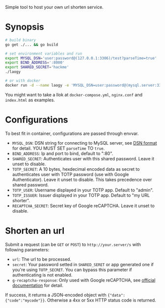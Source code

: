 Simple tool to host your own url shorten service.

# Synopsis

```bash
# build binary
go get ./... && go build

# set environment variables and run
export MYSQL_DSN='user:password@(127.0.0.1:3306)/test?parseTime=true'
export BIND_ADDRESS=':8000'
export SHARED_SECRET='hackme'
./laogy

# or with docker
docker run -d --name laogy -e 'MYSQL_DSN=user:password@(mysql.server:3306)/test?parseTime=true' -e TOTP_SECRET=feed5eed0fdead70beef -p 8000:80 -v `pwd`/laogy:/laogy debian:stable-slim /laogy
```

You might want to take a llok at `docker-compose.yml`, `nginx.conf` and `index.html` as examples.

# Configurations

To best fit in container, configurations are passed through envvar.

- `MYSQL_DSN`: DSN string for connecting to MySQL server, see [DSN format](https://github.com/go-sql-driver/mysql#dsn-data-source-name) for detail. YOU MUST SET `parseTime` TO `true`.
- `BIND_ADDRESS`: Ip and port to bind, default to ":80".
- `SHARED_SECRET`: Authenticates user with this shared password. Leave it unset to disable.
- `TOTP_SECRET`: A 10 bytes, hexdecimal encoded data as secret to authenticates user with TOTP password (use with Google Authenticator). Leave it unset to disable. This takes precedence over shared password.
- `TOTP_USER`: Username displayed in your TOTP app. Default to "admin".
- `TOTP_ISSUER`: Issuer displayed in your TOTP app. Default to "my URL shorter".
- `RECAPTCHA_SECRET`: Secret key of Google reCAPTCHA. Leave it unset to disable.

# Shorten an url

Submit a request (can be `GET` or `POST`) to `http://your.server/s` with following parameters:

- `url`: The url to be processed.
- `secret`: Your password setted in `SHARED_SERET` or app generated one if you're using `TOTP_SECRET`. You can bypass this parameter if authenticating is not enabled.
- `g-recaptcha-response`: Only used with Google reCAPTCHA, see [official documentation](https://developers.google.com/recaptcha/docs/verify) for detail.

If success, it returns a JSON-encoded object with `{"data":{"code":"mycode"}}`. Otherwise a 4xx or 5xx HTTP status code is returned.
